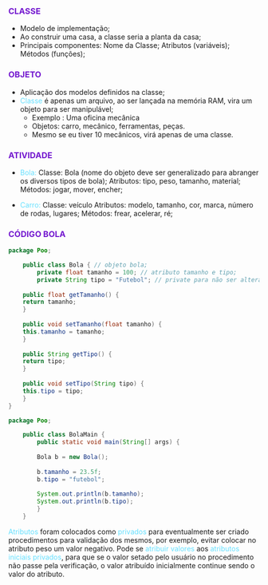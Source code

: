 
### <span style="color:#7317cf">CLASSE</span> 

* Modelo de implementação;
* Ao construir uma casa, a classe seria a planta da casa;
* Principais componentes:
	Nome da Classe;
	Atributos (variáveis);
	Métodos (funções);

### <span style="color:#7317cf">OBJETO</span>


* Aplicação dos modelos definidos na classe;
* <span style="color:#66e0ff">Classe</span> é apenas um arquivo, ao ser lançada na memória RAM, vira um objeto para ser manipulável;
	* Exemplo : Uma oficina mecânica
	* Objetos: carro, mecânico, ferramentas, peças.
	* Mesmo se eu tiver 10 mecânicos, virá apenas de uma classe.

### <span style="color:#7317cf">ATIVIDADE </span>

* <span style="color:#66e0ff">Bola:</span>
	Classe: Bola (nome do objeto deve ser generalizado para abranger os diversos tipos de bola);
	Atributos: tipo, peso, tamanho, material;
	Métodos: jogar, mover, encher;

*  <span style="color:#66e0ff">Carro:</span>
	Classe: veículo 
	Atributos: modelo, tamanho, cor, marca, número de rodas, lugares;
	Métodos: frear, acelerar, ré;

### <span style="color:#7317cf">CÓDIGO BOLA</span>

````java
package Poo;

	public class Bola { // objeto bola;
		private float tamanho = 100; // atributo tamanho e tipo;
		private String tipo = "Futebol"; // private para não ser alterado
	
	public float getTamanho() {
	return tamanho;
	}
	
	public void setTamanho(float tamanho) {
	this.tamanho = tamanho;
	}
	
	public String getTipo() {
	return tipo;
	}
	
	public void setTipo(String tipo) {
	this.tipo = tipo;
	}	
}
````


````java
package Poo;

	public class BolaMain {
		public static void main(String[] args) {
		
		Bola b = new Bola();
		
		b.tamanho = 23.5f;
		b.tipo = "futebol";
		
		System.out.println(b.tamanho);
		System.out.println(b.tipo);
		}
	}
````

<span style="color:#66e0ff">Atributos</span> foram colocados como <span style="color:#66e0ff">privados</span> para eventualmente ser criado procedimentos para validação dos mesmos, por exemplo, evitar colocar no atributo peso um valor negativo. 
Pode se <span style="color:#66e0ff">atribuir valores</span> aos <span style="color:#66e0ff">atributos iniciais privados</span>, para que se o valor setado pelo usuário no procedimento não passe pela verificação, o valor atribuído inicialmente continue sendo o valor do atributo.